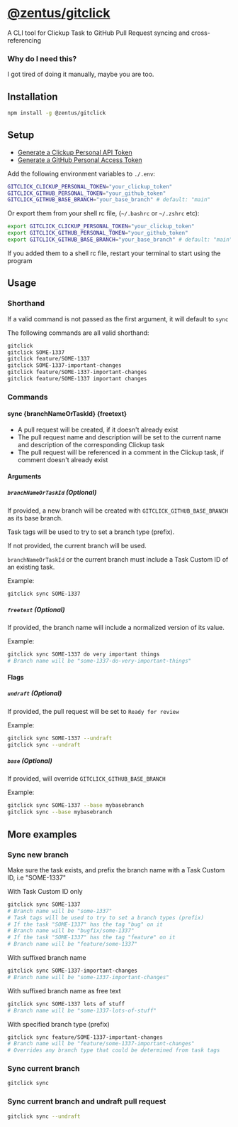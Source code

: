 # [@zentus/gitclick](https://github.com/zentus/gitclick)
A CLI tool for Clickup Task to GitHub Pull Request syncing and cross-referencing

### Why do I need this?
I got tired of doing it manually, maybe you are too.

## Installation
```bash
npm install -g @zentus/gitclick
```

## Setup
- [Generate a Clickup Personal API Token](https://clickup.com/api/developer-portal/authentication#generate-your-personal-api-token)
- [Generate a GitHub Personal Access Token](https://github.com/settings/tokens)

Add the following environment variables to `./.env`:
```bash
GITCLICK_CLICKUP_PERSONAL_TOKEN="your_clickup_token"
GITCLICK_GITHUB_PERSONAL_TOKEN="your_github_token"
GITCLICK_GITHUB_BASE_BRANCH="your_base_branch" # default: "main"
```

Or export them from your shell rc file, (`~/.bashrc` or `~/.zshrc` etc):
```bash
export GITCLICK_CLICKUP_PERSONAL_TOKEN="your_clickup_token"
export GITCLICK_GITHUB_PERSONAL_TOKEN="your_github_token"
export GITCLICK_GITHUB_BASE_BRANCH="your_base_branch" # default: "main"
```

If you added them to a shell rc file, restart your terminal to start using the program

## Usage
### Shorthand
If a valid command is not passed as the first argument, it will default to `sync`
  
The following commands are all valid shorthand:
```bash
gitclick
gitclick SOME-1337
gitclick feature/SOME-1337
gitclick SOME-1337-important-changes
gitclick feature/SOME-1337-important-changes
gitclick feature/SOME-1337 important changes
```
### Commands
#### sync {branchNameOrTaskId} {freetext}
- A pull request will be created, if it doesn't already exist
- The pull request name and description will be set to the current name and description of the corresponding Clickup task
- The pull request will be referenced in a comment in the Clickup task, if comment doesn't already exist

#### Arguments
##### `branchNameOrTaskId` (Optional)  
If provided, a new branch will be created with `GITCLICK_GITHUB_BASE_BRANCH` as its base branch.
  
Task tags will be used to try to set a branch type (prefix).
  
If not provided, the current branch will be used.
  
`branchNameOrTaskId` or the current branch must include a Task Custom ID of an existing task.
  
Example:
```bash
gitclick sync SOME-1337
```

##### `freetext` (Optional)    
If provided, the branch name will include a normalized version of its value.
  
Example:
```bash
gitclick sync SOME-1337 do very important things
# Branch name will be "some-1337-do-very-important-things"
```

#### Flags
##### `undraft` (Optional)  
If provided, the pull request will be set to `Ready for review`
  
Example:
```bash
gitclick sync SOME-1337 --undraft
gitclick sync --undraft
```

##### `base` (Optional)
If provided, will override `GITCLICK_GITHUB_BASE_BRANCH`
  
Example:
```bash
gitclick sync SOME-1337 --base mybasebranch
gitclick sync --base mybasebranch
```

## More examples

### Sync new branch
Make sure the task exists, and prefix the branch name with a Task Custom ID, i.e "SOME-1337"

With Task Custom ID only
```bash
gitclick sync SOME-1337
# Branch name will be "some-1337"
# Task tags will be used to try to set a branch types (prefix)
# If the task "SOME-1337" has the tag "bug" on it
# Branch name will be "bugfix/some-1337"
# If the task "SOME-1337" has the tag "feature" on it
# Branch name will be "feature/some-1337"
```

With suffixed branch name
```bash
gitclick sync SOME-1337-important-changes
# Branch name will be "some-1337-important-changes"
```

With suffixed branch name as free text
```bash
gitclick sync SOME-1337 lots of stuff
# Branch name will be "some-1337-lots-of-stuff"
```

With specified branch type (prefix)
```bash
gitclick sync feature/SOME-1337-important-changes
# Branch name will be "feature/some-1337-important-changes"
# Overrides any branch type that could be determined from task tags
```

### Sync current branch
```bash
gitclick sync
```

### Sync current branch and undraft pull request
```bash
gitclick sync --undraft
```
